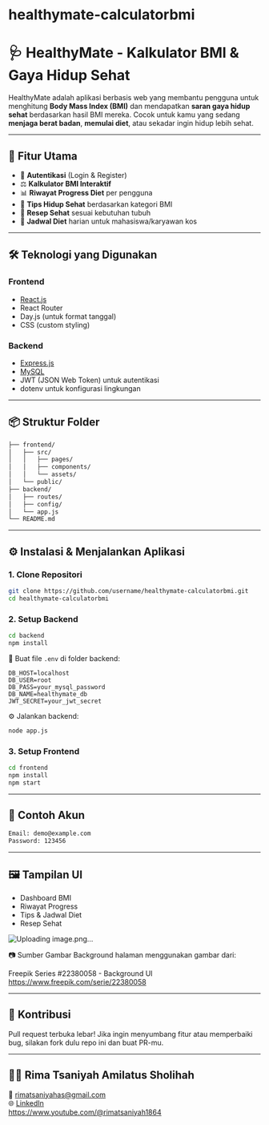 # healthymate-calculatorbmi

# 🩺 HealthyMate - Kalkulator BMI & Gaya Hidup Sehat

HealthyMate adalah aplikasi berbasis web yang membantu pengguna untuk menghitung **Body Mass Index (BMI)** dan mendapatkan **saran gaya hidup sehat** berdasarkan hasil BMI mereka. Cocok untuk kamu yang sedang **menjaga berat badan**, **memulai diet**, atau sekadar ingin hidup lebih sehat.

---

## 🚀 Fitur Utama

- 🔐 **Autentikasi** (Login & Register)
- ⚖️ **Kalkulator BMI Interaktif**
- 📊 **Riwayat Progress Diet** per pengguna
- 📝 **Tips Hidup Sehat** berdasarkan kategori BMI
- 🍱 **Resep Sehat** sesuai kebutuhan tubuh
- 📅 **Jadwal Diet** harian untuk mahasiswa/karyawan kos

---

## 🛠️ Teknologi yang Digunakan

### Frontend
- [React.js](https://reactjs.org/)
- React Router
- Day.js (untuk format tanggal)
- CSS (custom styling)

### Backend
- [Express.js](https://expressjs.com/)
- [MySQL](https://www.mysql.com/)
- JWT (JSON Web Token) untuk autentikasi
- dotenv untuk konfigurasi lingkungan

---

## 📦 Struktur Folder

```bash
├── frontend/
│   ├── src/
│   │   ├── pages/
│   │   ├── components/
│   │   └── assets/
│   └── public/
├── backend/
│   ├── routes/
│   ├── config/
│   └── app.js
└── README.md
```

---

## ⚙️ Instalasi & Menjalankan Aplikasi

### 1. Clone Repositori

```bash
git clone https://github.com/username/healthymate-calculatorbmi.git
cd healthymate-calculatorbmi
```

### 2. Setup Backend

```bash
cd backend
npm install
```

🔑 Buat file `.env` di folder backend:

```env
DB_HOST=localhost
DB_USER=root
DB_PASS=your_mysql_password
DB_NAME=healthymate_db
JWT_SECRET=your_jwt_secret
```

⚙️ Jalankan backend:

```bash
node app.js
```

### 3. Setup Frontend

```bash
cd frontend
npm install
npm start
```

---

## 🧪 Contoh Akun

```txt
Email: demo@example.com
Password: 123456
```

---

## 🖼️ Tampilan UI

- Dashboard BMI
- Riwayat Progress
- Tips & Jadwal Diet
- Resep Sehat

![Uploading image.png…]()


📷 Sumber Gambar
Background halaman menggunakan gambar dari:

Freepik Series #22380058 - Background UI
https://www.freepik.com/serie/22380058

---

## 🤝 Kontribusi

Pull request terbuka lebar! Jika ingin menyumbang fitur atau memperbaiki bug, silakan fork dulu repo ini dan buat PR-mu.

---

## 👩‍💻 **Rima Tsaniyah Amilatus Sholihah**  
📧 rimatsaniyahas@gmail.com  
🌐 [LinkedIn](https://www.linkedin.com/in/rima-tsaniyah/)  
https://www.youtube.com/@rimatsaniyah1864

